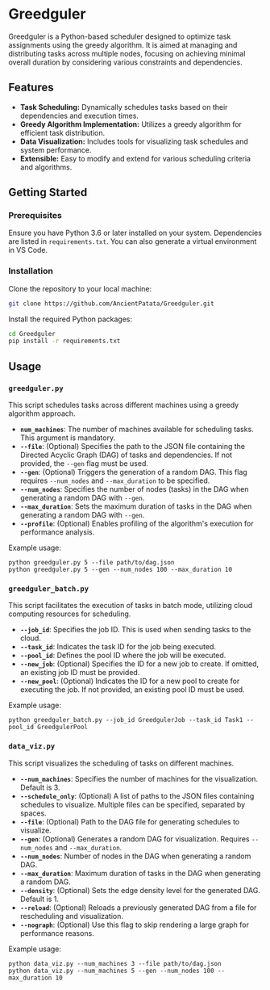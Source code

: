 # Greedguler

Greedguler is a Python-based scheduler designed to optimize task assignments using the greedy algorithm. It is aimed at managing and distributing tasks across multiple nodes, focusing on achieving minimal overall duration by considering various constraints and dependencies.

## Features

- **Task Scheduling:** Dynamically schedules tasks based on their dependencies and execution times.
- **Greedy Algorithm Implementation:** Utilizes a greedy algorithm for efficient task distribution.
- **Data Visualization:** Includes tools for visualizing task schedules and system performance.
- **Extensible:** Easy to modify and extend for various scheduling criteria and algorithms.

## Getting Started

### Prerequisites

Ensure you have Python 3.6 or later installed on your system. Dependencies are listed in `requirements.txt`. You can also generate a virtual environment in VS Code.

### Installation

Clone the repository to your local machine:

```bash
git clone https://github.com/AncientPatata/Greedguler.git
```

Install the required Python packages:

```bash
cd Greedguler
pip install -r requirements.txt
```

## Usage

### `greedguler.py`

This script schedules tasks across different machines using a greedy algorithm approach.

- **`num_machines`**: The number of machines available for scheduling tasks. This argument is mandatory.
- **`--file`**: (Optional) Specifies the path to the JSON file containing the Directed Acyclic Graph (DAG) of tasks and dependencies. If not provided, the `--gen` flag must be used.
- **`--gen`**: (Optional) Triggers the generation of a random DAG. This flag requires `--num_nodes` and `--max_duration` to be specified.
- **`--num_nodes`**: Specifies the number of nodes (tasks) in the DAG when generating a random DAG with `--gen`.
- **`--max_duration`**: Sets the maximum duration of tasks in the DAG when generating a random DAG with `--gen`.
- **`--profile`**: (Optional) Enables profiling of the algorithm's execution for performance analysis.

Example usage:

```shell
python greedguler.py 5 --file path/to/dag.json
python greedguler.py 5 --gen --num_nodes 100 --max_duration 10
```

### `greedguler_batch.py`

This script facilitates the execution of tasks in batch mode, utilizing cloud computing resources for scheduling.

- **`--job_id`**: Specifies the job ID. This is used when sending tasks to the cloud.
- **`--task_id`**: Indicates the task ID for the job being executed.
- **`--pool_id`**: Defines the pool ID where the job will be executed.
- **`--new_job`**: (Optional) Specifies the ID for a new job to create. If omitted, an existing job ID must be provided.
- **`--new_pool`**: (Optional) Indicates the ID for a new pool to create for executing the job. If not provided, an existing pool ID must be used.

Example usage:

```shell
python greedguler_batch.py --job_id GreedgulerJob --task_id Task1 --pool_id GreedgulerPool
```

### `data_viz.py`

This script visualizes the scheduling of tasks on different machines.

- **`--num_machines`**: Specifies the number of machines for the visualization. Default is 3.
- **`--schedule_only`**: (Optional) A list of paths to the JSON files containing schedules to visualize. Multiple files can be specified, separated by spaces.
- **`--file`**: (Optional) Path to the DAG file for generating schedules to visualize.
- **`--gen`**: (Optional) Generates a random DAG for visualization. Requires `--num_nodes` and `--max_duration`.
- **`--num_nodes`**: Number of nodes in the DAG when generating a random DAG.
- **`--max_duration`**: Maximum duration of tasks in the DAG when generating a random DAG.
- **`--density`**: (Optional) Sets the edge density level for the generated DAG. Default is 1.
- **`--reload`**: (Optional) Reloads a previously generated DAG from a file for rescheduling and visualization.
- **`--nograph`**: (Optional) Use this flag to skip rendering a large graph for performance reasons.

Example usage:

```shell
python data_viz.py --num_machines 3 --file path/to/dag.json
python data_viz.py --num_machines 5 --gen --num_nodes 100 --max_duration 10
```
